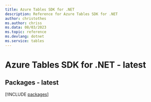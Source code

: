 ```yaml
---
title: Azure Tables SDK for .NET
description: Reference for Azure Tables SDK for .NET
author: christothes
ms.author: chriss
ms.data: 08/03/2023
ms.topic: reference
ms.devlang: dotnet
ms.service: tables
---
```

# Azure Tables SDK for .NET - latest
## Packages - latest
[!INCLUDE [packages](tables-index.md)]